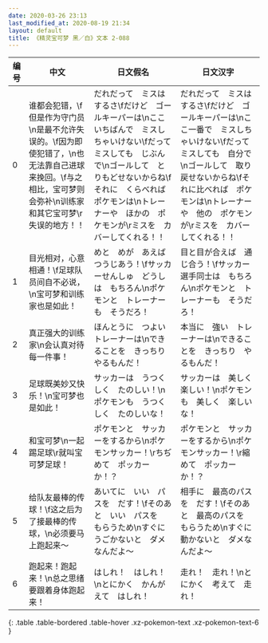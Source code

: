 ```yaml
---
date: 2020-03-26 23:13
last_modified_at: 2020-08-19 21:34
layout: default
title: 《精灵宝可梦 黑／白》文本 2-088
---
```

| 编号 | 中文 | 日文假名 | 日文汉字 |
| ---- | ---- | ---- | --- |
| 0 | 谁都会犯错，\f但是作为守门员\n是最不允许失误的。\f因为即使犯错了，\n也无法靠自己进球来挽回。\f与之相比，宝可梦则会弥补\n训练家和其它宝可梦\r失误的地方！！ | だれだって　ミスは　するさ\fだけど　ゴールキーパーは\nここいちばんで　ミスしちゃいけない\fだって　ミスしても　じぶんで\nゴールして　とりもどせないからね\fそれに　くらべれば　ポケモンは\nトレーナーや　ほかの　ポケモンが\rミスを　カバーしてくれる！！ | だれだって　ミスは　するさ\fだけど　ゴールキーパーは\nここ一番で　ミスしちゃいけない\fだって　ミスしても　自分で\nゴールして　取り戻せないからね\fそれに比べれば　ポケモンは\nトレーナーや　他の　ポケモンが\rミスを　カバーしてくれる！！ |
| 1 | 目光相对，心意相通！\f足球队员间自不必说，\n宝可梦和训练家也是如此！ | めと　めが　あえば　つうじあう！\fサッカーせんしゅ　どうしは　もちろん\nポケモンと　トレーナーも　そうだろ！ | 目と目が合えば　通じ合う！\fサッカー選手同士は　もちろん\nポケモンと　トレーナーも　そうだろ！ |
| 2 | 真正强大的训练家\n会认真对待每一件事！ | ほんとうに　つよい　トレーナーは\nできることを　きっちり　やるもんだ！ | 本当に　強い　トレーナーは\nできることを　きっちり　やるもんだ！ |
| 3 | 足球既美妙又快乐！\n宝可梦也是如此！ | サッカーは　うつくしく　たのしい！\nポケモンも　うつくしく　たのしいな！ | サッカーは　美しく　楽しい！\nポケモンも　美しく　楽しいな！ |
| 4 | 和宝可梦\n一起踢足球\r就叫宝可梦足球！ | ポケモンと　サッカーをするから\nポケモンサッカー！\rちぢめて　ポッカー　か！？ | ポケモンと　サッカーをするから\nポケモンサッカー！\r縮めて　ポッカー　か！？ |
| 5 | 给队友最棒的传球！\f这之后为了接最棒的传球，\n必须要马上跑起来～ | あいてに　いい　パスを　だす！\fそのあと　いい　パスを　もらうため\nすぐに　うごかないと　ダメなんだよ～ | 相手に　最高のパスを　だす！\fそのあと　最高のパスを　もらうため\nすぐに　動かないと　ダメなんだよ～ |
| 6 | 跑起来！跑起来！\n总之思绪要跟着身体跑起来！ | はしれ！　はしれ！\nとにかく　かんがえて　はしれ！ | 走れ！　走れ！\nとにかく　考えて　走れ！ |
{: .table .table-bordered .table-hover .xz-pokemon-text .xz-pokemon-text-6 }